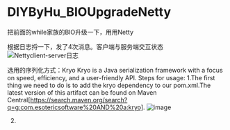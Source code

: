 # DIYByHu_BIOUpgradeNetty
把前面的while家族的BIO升级一下，用用Netty


根据日志捋一下，发了4次消息。客户端与服务端交互状态
![Nettyclient-server日志](https://user-images.githubusercontent.com/72067353/202409803-943879b2-e8ca-4464-a89b-2871a9d572f9.png)


选用的序列化方式：Kryo
Kryo is a Java serialization framework with a focus on speed, efficiency, and a user-friendly API.
Steps for usage:
1.The first thing we need to do is to add the kryo dependency to our pom.xml.The latest version of this artifact can be found on Maven Central[https://search.maven.org/search?q=g:com.esotericsoftware%20AND%20a:kryo].
![image](https://user-images.githubusercontent.com/72067353/202830378-bb3dc538-e2c5-4e17-b826-928d74e1da45.png)

2.
